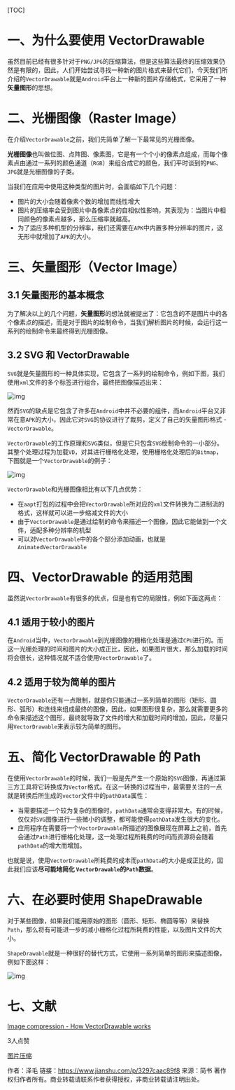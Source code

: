 [TOC]

# 一、为什么要使用 VectorDrawable

虽然目前已经有很多针对于`PNG/JPG`的压缩算法，但是这些算法最终的压缩效果仍然是有限的，因此，人们开始尝试寻找一种新的图片格式来替代它们，今天我们所介绍的`VectorDrawable`就是`Android`平台上一种新的图片存储格式，它采用了一种**矢量图形**的思想。

# 二、光栅图像（Raster Image）

在介绍`VectorDrawable`之前，我们先简单了解一下最常见的光栅图像。

**光栅图像**也叫做位图、点阵图、像素图，它是有一个个小的像素点组成，而每个像素点由通过一系列的颜色通道（`RGB`）来组合成它的颜色，我们平时谈到的`PNG`、`JPG`就是光栅图像的子类。

当我们在应用中使用这种类型的图片时，会面临如下几个问题：

- 图片的大小会随着像素个数的增加而线性增大
- 图片的压缩率会受到图片中各像素点的自相似性影响，其表现为：当图片中相同颜色的像素点越多，那么压缩率就越高。
- 为了适应多种机型的分辨率，我们还需要在`APK`中内置多种分辨率的图片，这无形中就增加了`APK`的大小。

# 三、矢量图形（Vector Image）

## 3.1 矢量图形的基本概念

为了解决以上的几个问题，**矢量图形**的想法就被提出了：它包含的不是图片中的各个像素点的描述，而是对于图片的绘制命令，当我们解析图片的时候，会运行这一系列的绘制命令来最终得到光栅图像。

## 3.2 SVG 和 VectorDrawable

`SVG`就是矢量图形的一种具体实现，它包含了一系列的绘制命令，例如下图，我们使用`xml`文件的多个标签进行组合，最终把图像描述出来：

![img](https://tva1.sinaimg.cn/large/008eGmZEly1gmynd925dzj30hb074myc.jpg)


然而`SVG`的缺点是它包含了许多在`Android`中并不必要的组件，而`Android`平台又非常在意`APK`的大小，因此它对`SVG`的协议进行了裁剪，定义了自己的矢量图形格式 - `VectorDrawable`。



`VectorDrawable`的工作原理和`SVG`类似，但是它只包含`SVG`绘制命令的一小部分。其整个处理过程为加载`VD`，对其进行栅格化处理，使用栅格化处理后的`Bitmap`，下图就是一个`VectorDrawable`的例子：

![img](https://tva1.sinaimg.cn/large/008eGmZEly1gmynd78l7yj30hb0cfgnv.jpg)


`VectorDrawable`和光栅图像相比有以下几点优势：



- 在`aapt`打包的过程中会把`VectorDrawable`所对应的`xml`文件转换为二进制流的格式，这样就可以进一步缩减文件的大小
- 由于`VectorDrawable`是通过绘制的命令来描述一个图像，因此它能做到一个文件，适配多种分辨率的机型
- 可以对`VectorDrawable`中的各个部分添加动画，也就是`AnimatedVectorDrawable`

# 四、VectorDrawable 的适用范围

虽然说`VectorDrawable`有很多的优点，但是也有它的局限性，例如下面这两点：

## 4.1 适用于较小的图片

在`Android`当中，`VectorDrawable`到光栅图像的栅格化处理是通过`CPU`进行的。而这一光栅处理的时间和图片的大小成正比，因此，如果图片很大，那么加载的时间将会很长，这种情况就不适合使用`VectorDrawable`了。

## 4.2 适用于较为简单的图片

`VectorDrawable`还有一点限制，就是你只能通过一系列简单的图形（矩形、圆形、弧形）和连线来组成最终的图像，因此，如果图形很复杂，那么就需要更多的命令来描述这个图形，最终就导致了文件的增大和加载时间的增加，因此，尽量只用`VectorDrawable`来表示较为简单的图形。

# 五、简化 VectorDrawable 的 Path

在使用`VectorDrawable`的时候，我们一般是先产生一个原始的`SVG`图像，再通过第三方工具将它转换成为`Vector`格式。在这一转换的过程当中，最需要关注的一点就是转换后所生成的`vector`文件中的`pathData`属性：

- 当需要描述一个较为复杂的图像时，`pathData`通常会变得非常大。有的时候，仅仅对`SVG`图像进行一些微小的调整，都可能使得`pathData`发生很大的变化。
- 应用程序在需要将一个`VectorDrawable`所描述的图像展现在屏幕上之前，首先会通过`Path`进行栅格化处理，这一处理过程所耗费的时间而资源将会随着`pathData`的增大而增加。

也就是说，使用`VectorDrawable`所耗费的成本而`pathData`的大小是成正比的，因此我们应该**尽可能地简化 `VectorDrawable`的`Path`数据**。

# 六、在必要时使用 ShapeDrawable

对于某些图像，如果我们能用原始的图形（圆形、矩形、椭圆等等）来替换`Path`，那么将有可能进一步的减小栅格化过程所耗费的性能，以及图片文件的大小。

`ShapeDrawable`就是一种很好的替代方式，它使用一系列简单的图形来描述图像，例如下面这样：

![img](https://tva1.sinaimg.cn/large/008eGmZEly1gmynd5yk6bj30ha07t3zl.jpg)



# 七、文献

[Image compression - How VectorDrawable works](https://link.jianshu.com/?t=https://medium.com/@duhroach/how-vectordrawable-works-fed96e110e35)



3人点赞



[图片压缩]()





作者：泽毛
链接：https://www.jianshu.com/p/3297caac89f8
来源：简书
著作权归作者所有。商业转载请联系作者获得授权，非商业转载请注明出处。